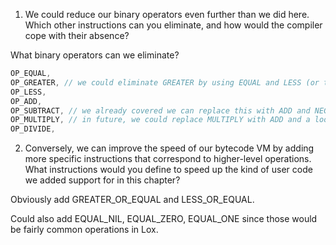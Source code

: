 1. We could reduce our binary operators even further than we did here. Which other instructions can you eliminate, and how would the compiler cope with their absence?

What binary operators can we eliminate?

```c
OP_EQUAL,
OP_GREATER, // we could eliminate GREATER by using EQUAL and LESS (or the opposite)
OP_LESS,
OP_ADD,
OP_SUBTRACT, // we already covered we can replace this with ADD and NEGATE
OP_MULTIPLY, // in future, we could replace MULTIPLY with ADD and a loop
OP_DIVIDE,
```

2. Conversely, we can improve the speed of our bytecode VM by adding more specific instructions that correspond to higher-level operations. What instructions would you define to speed up the kind of user code we added support for in this chapter?

Obviously add GREATER_OR_EQUAL and LESS_OR_EQUAL.

Could also add EQUAL_NIL, EQUAL_ZERO, EQUAL_ONE since those would be fairly common operations in Lox.
